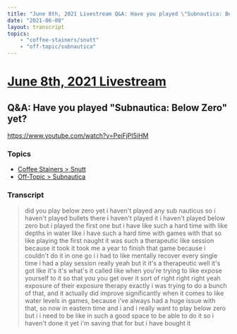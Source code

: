 ```yaml
---
title: "June 8th, 2021 Livestream Q&A: Have you played \"Subnautica: Below Zero\" yet?"
date: "2021-06-08"
layout: transcript
topics:
    - "coffee-stainers/snutt"
    - "off-topic/subnautica"
---
```

# [June 8th, 2021 Livestream](../2021-06-08.md)
## Q&A: Have you played "Subnautica: Below Zero" yet?
https://www.youtube.com/watch?v=PeiFjPI5iHM

### Topics
* [Coffee Stainers > Snutt](../topics/coffee-stainers/snutt.md)
* [Off-Topic > Subnautica](../topics/off-topic/subnautica.md)

### Transcript

> did you play below zero yet i haven't played any sub nauticus so i haven't played bullets there i haven't played it i haven't played below zero but i played the first one but i have like such a hard time with like depths in water like i have such a hard time with games with that so like playing the first naught it was such a therapeutic like session because it took it took me a year to finish that game because i couldn't do it in one go i i had to like mentally recover every single time i had a play session really yeah but it it's a therapeutic well it's got like it's it's what's it called like when you're trying to like expose yourself to it so that you you get over it sort of right right right yeah exposure of their exposure therapy exactly i was trying to do a bunch of that, and it actually did improve significantly when it comes to like water levels in games, because i've always had a huge issue with that, so now in eastern time and i and i really want to play below zero but i i need to be like in such a good space to be able to do it so i haven't done it yet i'm saving that for but i have bought it
